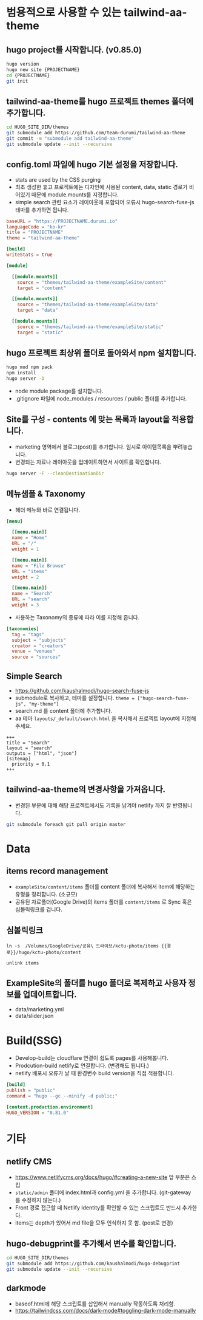 # 범용적으로 사용할 수 있는 tailwind-aa-theme

## hugo project를 시작합니다. (v0.85.0)

```bash
hugo version
hugo new site {PROJECTNAME}
cd {PROJECTNAME}
git init
```

## tailwind-aa-theme를 hugo 프로젝트 themes 폴더에 추가합니다.

```bash
cd HUGO_SITE_DIR/themes
git submodule add https://github.com/team-durumi/tailwind-aa-theme
git commit -m "submodule add tailwind-aa-theme"
git submodule update --init --recursive
```

## config.toml 파일에 hugo 기본 설정을 저장합니다. 
- stats are used by the CSS purging
- 최초 생성한 휴고 프로젝트에는 디자인에 사용된 content, data, static 경로가 비어있기 때문에 module.mounts를 지정합니다.
- simple search 관련 요소가 레이아웃에 포함되어 오류시 hugo-search-fuse-js 테마를 추가하면 됩니다.

```toml
baseURL = "https://PROJECTNAME.durumi.io"
languageCode = "ko-kr"
title = "PROJECTNAME"
theme = "tailwind-aa-theme"

[build]
writeStats = true

[module]

  [[module.mounts]]
    source = "themes/tailwind-aa-theme/exampleSite/content"
    target = "content"  

  [[module.mounts]]
    source = "themes/tailwind-aa-theme/exampleSite/data"
    target = "data"    

  [[module.mounts]]
    source = "themes/tailwind-aa-theme/exampleSite/static"
    target = "static"
```

## hugo 프로젝트 최상위 폴더로 돌아와서 npm 설치합니다.
```bash
hugo mod npm pack
npm install
hugo server -D
```
- node module package를 설치합니다.
- .gitignore 파일에 node_modules / resources / public 폴더를 추가합니다.

## Site를 구성 - contents 에 맞는 목록과 layout을 적용합니다. 
- marketing 영역에서 블로그(post)를 추가합니다. 임시로 아이템목록을 뿌려놓습니다.
- 변경되는 자료나 레이아웃을 업데이트하면서 사이트를 확인합니다. 
```bash
hugo server -F --cleanDestinationDir
```

## 메뉴샘플 & Taxonomy
- 헤더 메뉴와 바로 연결됩니다. 
```toml
[menu]

  [[menu.main]]
  name = "Home"
  URL = "/"
  weight = 1

  [[menu.main]]
  name = "File Browse"
  URL = "items"
  weight = 2

  [[menu.main]]
  name = "Search"
  URL = "search"
  weight = 3
```
- 사용하는 Taxonomy의 종류에 따라 이를 지정해 줍니다. 
```toml
[taxonomies]
  tag = "tags"
  subject = "subjects"
  creator = "creators"
  venue = "venues"
  source = "sources"
```

## Simple Search
- https://github.com/kaushalmodi/hugo-search-fuse-js
- submodule로 복사하고, 테마를 설정합니다. ```theme = ["hugo-search-fuse-js", "my-theme"]```
- search.md 를 content 폴더에 추가합니다. 
- aa 테마 ```layouts/_default/search.html``` 을 복사해서 프로젝트 layout에 지정해주세요. 

```
+++
title = "Search"
layout = "search"
outputs = ["html", "json"]
[sitemap]
  priority = 0.1
+++
```

## tailwind-aa-theme의 변경사항을 가져옵니다. 
- 변경된 부분에 대해 해당 프로젝트에서도 기록을 남겨야 netlify 까지 잘 반영됩니다. 

```bash
git submodule foreach git pull origin master
```


# Data

## items record management
- ```exampleSite/content/items``` 폴더를 content 폴더에 복사해서 item에 해당하는 유형을 정리합니다. (소규모)
- 공유된 자료폴더(Google Drive)의 items 폴더를 ```content/items``` 로 Sync 혹은 심볼릭링크를 겁니다. 

## 심볼릭링크
```symlink
ln -s  /Volumes/GoogleDrive/공유\ 드라이브/kctu-photo/items {{경로}}/hugo/kctu-photo/content
```

```unlink
unlink items
```

## ExampleSite의 폴더를 hugo 폴더로 복제하고 사용자 정보를 업데이트합니다. 

- data/marketing.yml
- data/slider.json


# Build(SSG)

- Develop-build는 cloudflare 연결이 쉽도록 pages를 사용해봅니다. 
- Prodcution-build netlify로 연결합니다. (변경해도 됩니다.)
- netlify 배포시 오류가 날 때 환경변수 build version을 직접 적용합니다.

```toml
[build]
publish = "public"
command = "hugo --gc --minify -d public;"

[context.production.environment]
HUGO_VERSION = "0.81.0"
```

# 기타

## netlify CMS
- https://www.netlifycms.org/docs/hugo/#creating-a-new-site 앞 부분은 스킵
- ```static/admin``` 폴더에 index.html과 config.yml 을 추가합니다. (git-gateway 를 수정하지 않는다.)
- Front 경로 접근할 때 Netlify Identity를 확인할 수 있는 스크립트도 반드시 추가한다. 
- items는 depth가 있어서 md file을 모두 인식하지 못 함. (post로 변경)

## hugo-debugprint를 추가해서 변수를 확인합니다.

```bash
cd HUGO_SITE_DIR/themes
git submodule add https://github.com/kaushalmodi/hugo-debugprint
git submodule update --init --recursive
```

## darkmode
- baseof.html에 해당 스크립트를 삽입해서 manually 작동하도록 처리함. 
- https://tailwindcss.com/docs/dark-mode#toggling-dark-mode-manually
